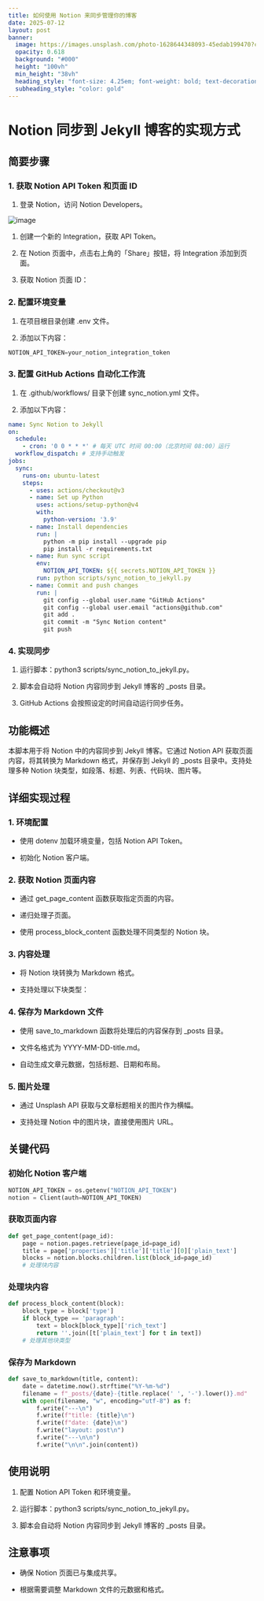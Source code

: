 ```yaml
---
title: 如何使用 Notion 来同步管理你的博客
date: 2025-07-12
layout: post
banner:
  image: https://images.unsplash.com/photo-1628644348093-45edab199470?crop=entropy&cs=tinysrgb&fit=max&fm=jpg&ixid=M3w2OTIwMzJ8MHwxfHJhbmRvbXx8fHx8fHx8fDE3NTIzMzc1NTV8&ixlib=rb-4.1.0&q=80&w=1080
  opacity: 0.618
  background: "#000"
  height: "100vh"
  min_height: "38vh"
  heading_style: "font-size: 4.25em; font-weight: bold; text-decoration: underline"
  subheading_style: "color: gold"
---
```


# Notion 同步到 Jekyll 博客的实现方式

## 简要步骤

### 1. 获取 Notion API Token 和页面 ID

1. 登录 Notion，访问 Notion Developers。

![image](https://prod-files-secure.s3.us-west-2.amazonaws.com/a7a0cc5a-89b9-4cda-8686-1fba0ca52f40/d19c1afe-dea5-4312-9333-786b0ba83054/image.png?X-Amz-Algorithm=AWS4-HMAC-SHA256&X-Amz-Content-Sha256=UNSIGNED-PAYLOAD&X-Amz-Credential=ASIAZI2LB4664ABY5JQL%2F20250712%2Fus-west-2%2Fs3%2Faws4_request&X-Amz-Date=20250712T162555Z&X-Amz-Expires=3600&X-Amz-Security-Token=IQoJb3JpZ2luX2VjEOP%2F%2F%2F%2F%2F%2F%2F%2F%2F%2FwEaCXVzLXdlc3QtMiJGMEQCH2rogkqA7MQJSFZ0QCLmiNm%2F4CbrVgVs%2B6Lll7ot1VMCIQDo%2BOrYCD5P0PoHVM740x%2FP6lsxIpYMrnJkx3ATTapLhCqIBAjs%2F%2F%2F%2F%2F%2F%2F%2F%2F%2F8BEAAaDDYzNzQyMzE4MzgwNSIMkyuhDlwlW04rNo0RKtwDPeip1CJxdqSCbdkR2z0ri3LmUTpjoR1fWy4mg2eQ46kAW5nN3v68PxCp9t1QXxZCdZQftnLuj8P%2FHmvBalG%2BoMdD8Jp%2B%2B5fdZ9MUeC8ZvZyRAKMlSs4831sVGg4aCNHEHrfyrAajO%2Fhd8todrgR%2FzZP7e0%2Fvb1rQbZUIIYuKmqIArZhn2ySUNM209R0%2BGG2LpIE7rGg58y%2B7dnWhF0Nzeb%2F2LYb91I8FcZiJpw6Pckt11aNvvIYqdUiKXlLtB7JrAgdaHUsi6a62FmpspUOiCHAYwjYQMvKUWGDyQrlOowVo7RGuBpagusypWpjxmbWauWHEYr5uTsCHBWbMgUWEbbOqGv%2BI17Kxupuyaj%2BNC%2FJ0QVlY%2FYLjrGBN7TyyPuEkaPB7j3yFi2jkx3lWoFgWPJyozV%2FXdF1%2F%2BRx0MxeYPiUwoJfPwuRdieOriLJmVsxw6A61Pthabk%2BAC0eV%2FsAcwyy4epMk623H1iXFAUnqKgcbkwAKwbKESGG7PHnPP3fguKm2ox0XZhTZJ0nfabs9DP4A6zzrfRc2MFN3hRZ8tcqF%2B8Wwf9BbSUuzXSY4cxAokAH70OSiBG1DCq5%2FXqi%2FMXAAzmm1YVLiJ2qI3VXV1PwH8RkSONeBTGjiBwIwnf3IwwY6pgEGdgGRt9YDWp0bdVzgR20XFgEFNJ8AvyY7rVvMhnsinPvqmZgX%2FTt%2BjjVYHO%2FKDevjhkVqd9cxwMPPRobu8B5Cx20GcfqN%2BYTV9bANnDcjIOhwrvb905hz5xixhELmFYC1vvmnDEsufU6uOW9M27TV1rAQglL6abtXetCm04I3fuPyYDDR0dTWdstZb4S9qVaCDmy1eNpkoH2d%2FGmo8k5J7OQtH5mw&X-Amz-Signature=9569c10b84fa76b5422bbed3287e950a760a9e75308ebaee7e7370da4a4f6e82&X-Amz-SignedHeaders=host&x-amz-checksum-mode=ENABLED&x-id=GetObject)

1. 创建一个新的 Integration，获取 API Token。

1. 在 Notion 页面中，点击右上角的「Share」按钮，将 Integration 添加到页面。

1. 获取 Notion 页面 ID：


### 2. 配置环境变量

1. 在项目根目录创建 .env 文件。

1. 添加以下内容：

```javascript
NOTION_API_TOKEN=your_notion_integration_token
```

### 3. 配置 GitHub Actions 自动化工作流

1. 在 .github/workflows/ 目录下创建 sync_notion.yml 文件。

1. 添加以下内容：

```yaml
name: Sync Notion to Jekyll
on:
  schedule:
    - cron: '0 0 * * *' # 每天 UTC 时间 00:00（北京时间 08:00）运行
  workflow_dispatch: # 支持手动触发
jobs:
  sync:
    runs-on: ubuntu-latest
    steps:
      - uses: actions/checkout@v3
      - name: Set up Python
        uses: actions/setup-python@v4
        with:
          python-version: '3.9'
      - name: Install dependencies
        run: |
          python -m pip install --upgrade pip
          pip install -r requirements.txt
      - name: Run sync script
        env:
          NOTION_API_TOKEN: ${{ secrets.NOTION_API_TOKEN }}
        run: python scripts/sync_notion_to_jekyll.py
      - name: Commit and push changes
        run: |
          git config --global user.name "GitHub Actions"
          git config --global user.email "actions@github.com"
          git add .
          git commit -m "Sync Notion content"
          git push
```

### 4. 实现同步

1. 运行脚本：python3 scripts/sync_notion_to_jekyll.py。

1. 脚本会自动将 Notion 内容同步到 Jekyll 博客的 _posts 目录。

1. GitHub Actions 会按照设定的时间自动运行同步任务。

## 功能概述

本脚本用于将 Notion 中的内容同步到 Jekyll 博客。它通过 Notion API 获取页面内容，将其转换为 Markdown 格式，并保存到 Jekyll 的 _posts 目录中。支持处理多种 Notion 块类型，如段落、标题、列表、代码块、图片等。

## 详细实现过程

### 1. 环境配置

- 使用 dotenv 加载环境变量，包括 Notion API Token。

- 初始化 Notion 客户端。

### 2. 获取 Notion 页面内容

- 通过 get_page_content 函数获取指定页面的内容。

- 递归处理子页面。

- 使用 process_block_content 函数处理不同类型的 Notion 块。

### 3. 内容处理

- 将 Notion 块转换为 Markdown 格式。

- 支持处理以下块类型：


### 4. 保存为 Markdown 文件

- 使用 save_to_markdown 函数将处理后的内容保存到 _posts 目录。

- 文件名格式为 YYYY-MM-DD-title.md。

- 自动生成文章元数据，包括标题、日期和布局。

### 5. 图片处理

- 通过 Unsplash API 获取与文章标题相关的图片作为横幅。

- 支持处理 Notion 中的图片块，直接使用图片 URL。

## 关键代码

### 初始化 Notion 客户端

```python
NOTION_API_TOKEN = os.getenv("NOTION_API_TOKEN")
notion = Client(auth=NOTION_API_TOKEN)
```

### 获取页面内容

```python
def get_page_content(page_id):
    page = notion.pages.retrieve(page_id=page_id)
    title = page['properties']['title']['title'][0]['plain_text']
    blocks = notion.blocks.children.list(block_id=page_id)
    # 处理块内容
```

### 处理块内容

```python
def process_block_content(block):
    block_type = block['type']
    if block_type == 'paragraph':
        text = block[block_type]['rich_text']
        return ''.join([t['plain_text'] for t in text])
    # 处理其他块类型
```

### 保存为 Markdown

```python
def save_to_markdown(title, content):
    date = datetime.now().strftime("%Y-%m-%d")
    filename = f"_posts/{date}-{title.replace(' ', '-').lower()}.md"
    with open(filename, "w", encoding="utf-8") as f:
        f.write("---\n")
        f.write(f"title: {title}\n")
        f.write(f"date: {date}\n")
        f.write("layout: post\n")
        f.write("---\n\n")
        f.write("\n\n".join(content))
```

## 使用说明

1. 配置 Notion API Token 和环境变量。

1. 运行脚本：python3 scripts/sync_notion_to_jekyll.py。

1. 脚本会自动将 Notion 内容同步到 Jekyll 博客的 _posts 目录。

## 注意事项

- 确保 Notion 页面已与集成共享。

- 根据需要调整 Markdown 文件的元数据和格式。